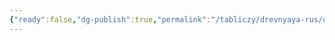 ```yaml
---
{"ready":false,"dg-publish":true,"permalink":"/tabliczy/drevnyaya-rus/divnaya-czerkov/","dgPassFrontmatter":true}
---
```



